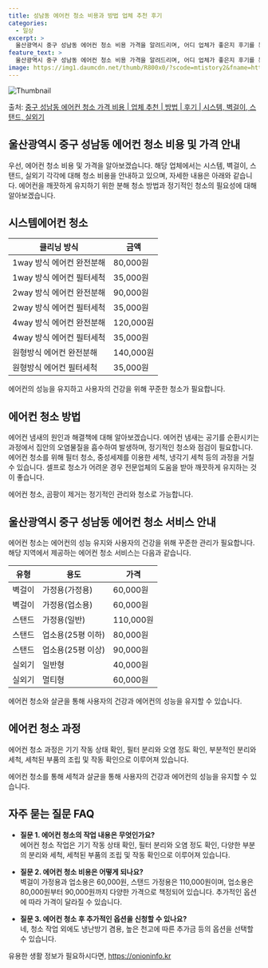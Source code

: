 ```yaml
---
title: 성남동 에어컨 청소 비용과 방법 업체 추천 후기
categories:
  - 일상
excerpt: >
  울산광역시 중구 성남동 에어컨 청소 비용 가격을 알려드리며, 어디 업체가 좋은지 후기를 통해 알아보겠습니다. 현재 글에서는 시스템, 벽걸이, 스탠드, 실외기 각각에 대해 청소 비용이 나와 있으니 참고하시면 되겠습니다. 에어컨 분해 청소 방법 보기 👈 클릭셀프 에어컨 청소 방법 보기👈 클릭중구 성남동 에어컨 청소 비용시스템에어컨 방식클리닝방식금액1way 방식에어컨 완전분해80,000원1way 방식에어컨 필터세척35,000원2way 방식에어컨 완전분해90,000원2way 방식에어컨 필터세척35,000원4way 방식에어컨 완전분해120,000원4way 방식에어컨 필터세척35,000원원형방식에어컨 완전분해140,000원원형방식에어컨 필터세척35,000원에어컨 청소 견적 샘플 보기 👈 클릭에어컨 냄새의 원인과 해..
feature_text: >
  울산광역시 중구 성남동 에어컨 청소 비용 가격을 알려드리며, 어디 업체가 좋은지 후기를 통해 알아보겠습니다. 현재 글에서는 시스템, 벽걸이, 스탠드, 실외기 각각에 대해 청소 비용이 나와 있으니 참고하시면 되겠습니다. 에어컨 분해 청소 방법 보기 👈 클릭셀프 에어컨 청소 방법 보기👈 클릭중구 성남동 에어컨 청소 비용시스템에어컨 방식클리닝방식금액1way 방식에어컨 완전분해80,000원1way 방식에어컨 필터세척35,000원2way 방식에어컨 완전분해90,000원2way 방식에어컨 필터세척35,000원4way 방식에어컨 완전분해120,000원4way 방식에어컨 필터세척35,000원원형방식에어컨 완전분해140,000원원형방식에어컨 필터세척35,000원에어컨 청소 견적 샘플 보기 👈 클릭에어컨 냄새의 원인과 해..
image: https://img1.daumcdn.net/thumb/R800x0/?scode=mtistory2&fname=https%3A%2F%2Fblog.kakaocdn.net%2Fdn%2FbJgLuT%2FbtsHxAq1Pih%2FE8nXrLWK4Q0g3MChSCfT0K%2Fimg.webp
---
```


![Thumbnail](https://img1.daumcdn.net/thumb/R800x0/?scode=mtistory2&fname=https%3A%2F%2Fblog.kakaocdn.net%2Fdn%2FbJgLuT%2FbtsHxAq1Pih%2FE8nXrLWK4Q0g3MChSCfT0K%2Fimg.webp)

<p>출처: <a href="https://onioninfo.kr/entry/%EC%A4%91%EA%B5%AC-%EC%84%B1%EB%82%A8%EB%8F%99-%EC%97%90%EC%96%B4%EC%BB%A8-%EC%B2%AD%EC%86%8C-%EA%B0%80%EA%B2%A9-%EB%B9%84%EC%9A%A9-%EC%97%85%EC%B2%B4-%EC%B6%94%EC%B2%9C-%EB%B0%A9%EB%B2%95-%ED%9B%84%EA%B8%B0-%EC%8B%9C%EC%8A%A4%ED%85%9C-%EB%B2%BD%EA%B1%B8%EC%9D%B4-%EC%8A%A4%ED%83%A0%EB%93%9C-%EC%8B%A4%EC%99%B8%EA%B8%B0" rel="dofollow">중구 성남동 에어컨 청소 가격 비용 | 업체 추천 | 방법 | 후기 | 시스템, 벽걸이, 스탠드, 실외기</a> </p>

## 울산광역시 중구 성남동 에어컨 청소 비용 및 가격 안내



우선, 에어컨 청소 비용 및 가격을 알아보겠습니다. 해당 업체에서는 시스템, 벽걸이, 스탠드, 실외기 각각에 대해 청소 비용을 안내하고
있으며, 자세한 내용은 아래와 같습니다. 에어컨을 깨끗하게 유지하기 위한 분해 청소 방법과 정기적인 청소의 필요성에 대해 알아보겠습니다.



## 시스템에어컨 청소

클리닝 방식 | 금액  
---|---  
1way 방식 에어컨 완전분해 | 80,000원  
1way 방식 에어컨 필터세척 | 35,000원  
2way 방식 에어컨 완전분해 | 90,000원  
2way 방식 에어컨 필터세척 | 35,000원  
4way 방식 에어컨 완전분해 | 120,000원  
4way 방식 에어컨 필터세척 | 35,000원  
원형방식 에어컨 완전분해 | 140,000원  
원형방식 에어컨 필터세척 | 35,000원  
  
에어컨의 성능을 유지하고 사용자의 건강을 위해 꾸준한 청소가 필요합니다.

## 에어컨 청소 방법

에어컨 냄새의 원인과 해결책에 대해 알아보겠습니다. 에어컨 냄새는 공기를 순환시키는 과정에서 집안의 오염물질을 흡수하여 발생하며, 정기적인
청소와 점검이 필요합니다. 에어컨 청소를 위해 필터 청소, 중성세제를 이용한 세척, 냉각기 세척 등의 과정을 거칠 수 있습니다. 셀프로
청소가 어려운 경우 전문업체의 도움을 받아 깨끗하게 유지하는 것이 좋습니다.

에어컨 청소, 곰팡이 제거는 정기적인 관리와 청소로 가능합니다.

## 울산광역시 중구 성남동 에어컨 청소 서비스 안내

에어컨 청소는 에어컨의 성능 유지와 사용자의 건강을 위해 꾸준한 관리가 필요합니다. 해당 지역에서 제공하는 에어컨 청소 서비스는 다음과
같습니다.

유형 | 용도 | 가격  
---|---|---  
벽걸이 | 가정용(가정용) | 60,000원  
벽걸이 | 가정용(업소용) | 60,000원  
스탠드 | 가정용(일반) | 110,000원  
스탠드 | 업소용(25평 이하) | 80,000원  
스탠드 | 업소용(25평 이상) | 90,000원  
실외기 | 일반형 | 40,000원  
실외기 | 멀티형 | 60,000원  
  
에어컨 청소와 살균을 통해 사용자의 건강과 에어컨의 성능을 유지할 수 있습니다.

## 에어컨 청소 과정

에어컨 청소 과정은 기기 작동 상태 확인, 필터 분리와 오염 정도 확인, 부분적인 분리와 세척, 세척된 부품의 조립 및 작동 확인으로
이루어져 있습니다.

에어컨 청소를 통해 세척과 살균을 통해 사용자의 건강과 에어컨의 성능을 유지할 수 있습니다.

## 자주 묻는 질문 FAQ

  * **질문 1. 에어컨 청소의 작업 내용은 무엇인가요?**  
에어컨 청소 작업은 기기 작동 상태 확인, 필터 분리와 오염 정도 확인, 다양한 부분의 분리와 세척, 세척된 부품의 조립 및 작동 확인으로
이루어져 있습니다.

  * **질문 2. 에어컨 청소 비용은 어떻게 되나요?**  
벽걸이 가정용과 업소용은 60,000원, 스탠드 가정용은 110,000원이며, 업소용은 80,000원부터 90,000원까지 다양한 가격으로
책정되어 있습니다. 추가적인 옵션에 따라 가격이 달라질 수 있습니다.

  * **질문 3. 에어컨 청소 후 추가적인 옵션을 신청할 수 있나요?**  
네, 청소 작업 외에도 냉난방기 겸용, 높은 천고에 따른 추가금 등의 옵션을 선택할 수 있습니다.



 

유용한 생활 정보가 필요하시다면, <a href="https://onioninfo.kr" rel="dofollow">https://onioninfo.kr</a>


